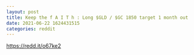 ```yaml
--- 
layout: post 
title: Keep the f A I T h : Long $GLD / $GC 1850 target 1 month out 
date: 2021-06-22 1624431515 
categories: reddit 
--- 
```

https://redd.it/o67ke2